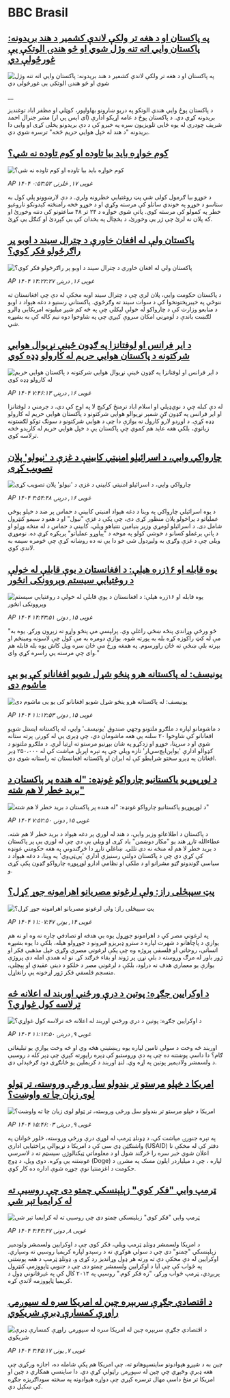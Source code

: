 # BBC Brasil## [په پاکستان او د هغه تر ولکې لاندې کشمير د هند بريدونه: پاکستان وايي اته تنه وژل شوي او څو هندۍ الوتکې يې غورځولې دي](https://www.bbc.co.uk/pashto/live/cp8j8j05e9et?at_campaign=githubrss)![په پاکستان او د هغه تر ولکې لاندې کشمير د هند بريدونه: پاکستان وايي اته تنه وژل شوي او څو هندۍ الوتکې يې غورځولې دي](https://ichef.bbci.co.uk/ace/standard/240/cpsprodpb/79cc/live/86f2ba10-2aef-11f0-8f57-b7237f6a66e6.jpg)__د پاکستان پوځ وايي هندي الوتکو په دریو ښارونو بهاولپور، کوټلي او مظفر اباد توغنديز بریدونه کړي دي.
د پاکستان پوځ د عامه اړیکو ادارې (ای اېس پي ار) مشر جنرال احمد شریف چودري له یوه ځایي تلویزیون سره په خبرو کې د دې بریدونو پخلی کړی او وايي دا بریدونه "د هند له خپل هوايي حریم څخه" ترسره شوي دي.## [کوم خواړه باید بیا تاوده او کوم تاوده نه شي؟](https://www.bbc.com/pashto/articles/c75d5lg29vdo?at_campaign=githubrss)![کوم خواړه باید بیا تاوده او کوم تاوده نه شي؟](https://ichef.bbci.co.uk/ace/standard/240/cpsprodpb/1c11/live/13be9da0-2a8d-11f0-b26b-ab62c890638b.jpg)_AP ۱۴۰۴ غویی ۱۷, څلرنۍ ۰:۵۳:۵۲_د خوړو بیا ګرمول کولی شي پټ روغتیايي خطرونه ولري. د دې لارښوونو پلي کول به ستاسو د خوړو په خوندي ساتلو کې مرسته وکړي او د خوړو څخه رامنځته کېدونکو ناروغیو خطر په کمولو کې مرسته کوي.
پاتې شوي خواړه د ۲۴ تر ۴۸ ساعتونو کې دننه وخورئ او که پلان نه لرئ چې ژر یې وخورئ، د یخچال په یخدان کې یې کېږدئ او کنګل یې کړئ.## [ پاکستان ولې له افغان خاورې د چترال سیند د اوبو پر راګرځولو فکر کوي؟](https://www.bbc.com/pashto/articles/c7vnv52z7pmo?at_campaign=githubrss)![ پاکستان ولې له افغان خاورې د چترال سیند د اوبو پر راګرځولو فکر کوي؟](https://ichef.bbci.co.uk/ace/standard/240/cpsprodpb/884a/live/1cf05770-2a87-11f0-8f57-b7237f6a66e6.jpg)_AP ۱۴۰۴ غویی ۱۶, درېنۍ ۱۴:۲۲:۲۷_د پاکستان حکومت وايي، پلان لري چې د چترال سیند اوبه مخکې له دې چې افغانستان ته ننوځي په خیبرپختونخوا کې د سوات سیند ته وګرځوي.
پاکستاني رسنیو د دغه هېواد د اوبو د منابعو وزارت کې د چارواکو له خولې ليکلي چې په څه کم شپږ میلیونه امریکايي ډالرو لګښت باندې د لومړني امکان سروې کېږي چې په شاوخوا دوه نیم کاله کې به بشپړه شي.## [د ایر فرانس او لوفتانزا په ګډون ځینې نړیوال هوايي‌ شرکتونه د پاکستان هوايي حریم له کارولو ډډه کوي](https://www.bbc.com/pashto/articles/cvgn22r91jqo?at_campaign=githubrss)![د ایر فرانس او لوفتانزا په ګډون ځینې نړیوال هوايي‌ شرکتونه د پاکستان هوايي حریم له کارولو ډډه کوي](https://ichef.bbci.co.uk/ace/standard/240/cpsprodpb/07f8/live/442acf30-2a4d-11f0-a8b0-31dbf9c39693.jpg)_AP ۱۴۰۴ غویی ۱۶, درېنۍ ۷:۴۶:۱۳_له دې کبله چې د نوي‌ډیلي او اسلام اباد ترمنځ‌ کړکېچ لا په اوج کې دی، د جرمني د لوفتانزا او ایر فرانس په ګډون ګڼ شمېر نړیوالو هوايي شرکتونو د پاکستان هوايي حریم له کارولو ډډه کړې.
د اوږدو لارو کارول نه یوازې دا چې د هوايي شرکتونو د سونګ توکو لګښتونه زیاتوي، بلکې هغه عاید هم کموي چې پاکستان یې د خپل هوايي حریم له کارېدو څخه ترلاسه کوي.‌## [چارواکي وايي، د اسرائیلو امنیتي کابینې د غزې د 'نیولو' پلان تصویب کړی](https://www.bbc.com/pashto/articles/cj3xkdxnv2eo?at_campaign=githubrss)![چارواکي وايي، د اسرائیلو امنیتي کابینې د غزې د 'نیولو' پلان تصویب کړی](https://ichef.bbci.co.uk/ace/standard/240/cpsprodpb/fd5d/live/bbfc6940-2996-11f0-8c66-ebf25fc2cfef.jpg)_AP ۱۴۰۴ غویی ۱۶, درېنۍ ۳:۵۴:۴۸_د يوه اسرائیلي چارواکي په وینا د دغه هېواد امنیتي کابینې د حماس پر ضد د خپلو پوځي عملیاتو د پراخولو پلان منظور کړی دی، چې پکې د غزې "نیول" او د هغو د سیمو کنټرول شامل دی. د اسرائیلو لومړي وزير بنیامین نتنیاهو ویلي، کابینې د حماس د له منځه وړلو او د پاتې يرغملو کسانو د خوشي کولو په موخه د "پیاوړو عملياتو" پرېکړه کړې ده.
نوموړي ويلي چې د غزې وګړي به ولېږدول شي خو دا يې نه ده روښانه کړې چې څومره سيمه به لاندې کوي.## [یوه قابله او ۱۶زره هیلې: د افغانستان د یوې قابلې له خولې د روغتیایي سیستم وېروونکی انځور](https://www.bbc.com/pashto/articles/c8epz33r583o?at_campaign=githubrss)![یوه قابله او ۱۶زره هیلې: د افغانستان د یوې قابلې له خولې د روغتیایي سیستم وېروونکی انځور](https://ichef.bbci.co.uk/ace/standard/240/cpsprodpb/3dc8/live/ffffd720-28d4-11f0-9761-1905a59d240c.png)_AP ۱۴۰۴ غویی ۱۵, دونۍ ۱۴:۴۳:۵۱_"څو ورځې وړاندې پنځه ښځې راغلې وې. پرلپسې مې پنځو واړو ته زېږون ورکړ. یوه به مې له کټ راکوزه کړه بله به پورته شوه. یوازې دومره به مې کول چې لاسونه ومینځم او بېرته بلې ښځې ته ځان راورسوم. په همغه ورځ مې ځان سره ویل کاش یوه بله قابله هم وای چې مرسته یې راسره کړې وای."## [یونیسف: له پاکستانه هرو پنځو شړل شویو افغانانو کې یو یې ماشوم دی](https://www.bbc.com/pashto/articles/cp34e793711o?at_campaign=githubrss)![یونیسف: له پاکستانه هرو پنځو شړل شویو افغانانو کې یو یې ماشوم دی](https://ichef.bbci.co.uk/ace/standard/240/cpsprodpb/0733/live/1893d070-299d-11f0-8c66-ebf25fc2cfef.jpg)_AP ۱۴۰۴ غویی ۱۵, دونۍ ۱۱:۱۲:۵۳_د ماشومانو لپاره د ملګرو ملتونو وجهي صندوق 'یونيسف' وايي، له پاکستانه ایستل شویو افغانانو کې شاوخوا ۲۰ سلنه یې هغه ماشومان دي، چې ډېری یې له کورنۍ پرته ستانه شوي او د سرپنا، خوړو او زدکړو په شان بېړنیو مرستو ته اړتیا لري. د ملګرو ملتونو د کډوالو ادارې 'یو‌اېن‌اېچ‌سي‌ار' تازه ویلي چې په تېره اپرېل میاشت کې له ۲۵۰،۰۰۰ ډېر افغانان په ډېرو سختو شرایطو کې له ایران او پاکستانه افغانستان ته راستانه شوي دي.## [د لوړپوړیو پاکستانیو چارواکو غونډه: "له هنده پر پاکستان د برید خطر لا هم شته"](https://www.bbc.com/pashto/articles/cr4n9q3qk9po?at_campaign=githubrss)![د لوړپوړیو پاکستانیو چارواکو غونډه: "له هنده پر پاکستان د برید خطر لا هم شته"](https://ichef.bbci.co.uk/ace/standard/240/cpsprodpb/b05b/live/e7948ea0-2984-11f0-8f57-b7237f6a66e6.jpg)_AP ۱۴۰۴ غویی ۱۵, دونۍ ۷:۵۲:۵۰_د پاکستان د اطلاعاتو وزیر وايي، د هند له لوري پر دغه هېواد د برید خطر لا هم شته. عطاءالله تارړ هند یو "مکار دوښمن" یاد کړی او ویلي یې دي چې له لوري یې پر پاکستان د برید خطر لا هم له منځه نه دی تللی.
ښاغلي تارړ دا څرګندونې په هغه حکومتي غونډه کې کړې دي چې د پاکستان دولتي رسنیزې ادارې 'پي‌ټي‌وي' په وینا، د دغه هېواد د سیاسي ګوندونو ګڼو مشرانو او د ملکي او نظامي ادارو لوړپوړه چارواکو ګډون پکې کړی و.## [پټ سپېڅلی راز: ولې لرغونو مصریانو اهرامونه جوړ کړل؟](https://www.bbc.com/pashto/articles/c1me41dgxkzo?at_campaign=githubrss)![پټ سپېڅلی راز: ولې لرغونو مصریانو اهرامونه جوړ کړل؟](https://ichef.bbci.co.uk/ace/standard/240/cpsprodpb/d8ea/live/38c5e500-28cf-11f0-8c66-ebf25fc2cfef.jpg)_AP ۱۴۰۴ غویی ۱۴, يونۍ ۱۱:۰۷:۴۷_په لرغوني مصر کې د اهرامونو جوړول یوه بې هدفه او تصادفي چاره نه وه او نه هم یوازې د پاچاهانو د شهرت لپاره د سترو ډبريزو قبرونو د جوړولو هیله، بلکې دا یوه بشپړه انساني، روحاني او فلسفي پروژه وه چې پکې لرغوني مصري وګړي خپل مذهبي فکر او ژور باور له مرګ وروسته د بلې نړۍ پر ژوند او بقاء څرګند کړ. نو له همدې امله دې پروژې یوازې یو معماري هدف نه درلود، بلکې د لرغوني مصر د خلکو د دیني عقیدې او پېچلي، منسجم فلسفي فکر ژور اړخونه یې رانغاړل.## [د اوکرایین جګړه: پوتین د درې ورځني‌ اوربند له اعلانه څه ترلاسه کول غواړي؟](https://www.bbc.com/pashto/articles/c62g1y72612o?at_campaign=githubrss)![د اوکرایین جګړه: پوتین د درې ورځني‌ اوربند له اعلانه څه ترلاسه کول غواړي؟](https://ichef.bbci.co.uk/ace/standard/240/cpsprodpb/e594/live/e8e13ba0-24de-11f0-8f57-b7237f6a66e6.jpg)_AP ۱۴۰۴ غویی ۹, درېنۍ ۱۱:۱۲:۵۰_اوربند څه وخت د سولې تامین لپاره یوه ریښتینې هڅه وي او څه وخت یوازې یو تبلیغاتي ګام؟  دا داسې پوښتنه ده چې په دې وروستیو کې ډېره راپورته کېږي چې ډېر کله د روسیې د ولسمشر ولادیمیر پوتین په اړه وي.
لنډ اوربند د کرېملین یو ځانګړی دود ګرځېدلی دی.## [امریکا د خپلو  مرستو تر بندولو سل ورځې وروسته، تر ټولو لوی زیان چا ته واوښت؟](https://www.bbc.com/pashto/articles/cwynejp4ee0o?at_campaign=githubrss)![امریکا د خپلو  مرستو تر بندولو سل ورځې وروسته، تر ټولو لوی زیان چا ته واوښت؟](https://ichef.bbci.co.uk/ace/standard/240/cpsprodpb/7c89/live/3173bcc0-2508-11f0-b26b-ab62c890638b.jpg)_AP ۱۴۰۴ غویی ۹, درېنۍ ۱۵:۴۶:۰۳_په تېره جنورۍ میاشت کې، د ډونلډ ټرمپ له لوړې درې ورځې وروسته، څلور ځوانان په واشنګټن ډي سي کې د امریکا د نړیوالې پراختیايي ادارې (USAID) دفتر کې له مخکې نا اعلان شوي خبر سره را څرګند شول او د معلوماتي ټیکنالوژۍ سیسټم ته د لاسرسي غوښتنه یې وکړه.
دوی ویل، د ډوج (Doge) لپاره ، چې د میلیاردر ایلون مسک په مشرۍ د حکومت د اغزمنتیا نوې جوړه شوې اداره ده کار کوي.## [ټرمپ وايي "فکر کوي" زېلېنسکي چمتو دی چې روسيې ته له کرايميا تېر شي](https://www.bbc.com/pashto/articles/c175yervg8qo?at_campaign=githubrss)![ټرمپ وايي "فکر کوي" زېلېنسکي چمتو دی چې روسيې ته له کرايميا تېر شي](https://ichef.bbci.co.uk/ace/standard/240/cpsprodpb/e7f3/live/218c1280-23eb-11f0-9c65-a5c3dc449bf3.jpg)_AP ۱۴۰۴ غویی ۸, دونۍ ۴:۴۴:۴۷_د امریکا ولسمشر ډونلډ ټرمپ ويلي، فکر کوي چې د اوکرايين ولسمشر ولودمير زېلېنسکي "چمتو" دی چې د سولې هوکړې ته د رسېدو لپاره کریمیا روسیې ته وسپاري.  اوکرایین له دې مخکې دې ته ورته هر ډول وړاندیز رد کړی و. ډونلډ ټرمپ د هغه پوښتنې په ځواب کې چې ایا د اوکرایین ولسمشر چمتو دی چې د جنوبي ټاپووزمې کنټرول پرېږدي، ټرمپ ځواب ورکړ، "زه فکر کوم." روسیې په ۲۰۱۴ کال کې په غیرقانوني ډول د کریمیا ټاپووزمه لاندې کړه.## [د اقتصادي جګړې سربېره چین له امريکا سره له سپوږمۍ راوړې کمسارې ډبرې شريکوي](https://www.bbc.com/pashto/articles/cp34pz75n85o?at_campaign=githubrss)![د اقتصادي جګړې سربېره چین له امريکا سره له سپوږمۍ راوړې کمسارې ډبرې شريکوي](https://ichef.bbci.co.uk/ace/standard/240/cpsprodpb/075e/live/ac52eaf0-219e-11f0-9060-674316cb3a1f.jpg)_AP ۱۴۰۴ غویی ۷, يونۍ ۳:۴۵:۱۷_چین به د شپږو هېوادونو ساینسپوهانو ته، چې امریکا هم پکې شامله ده، اجازه ورکړي چې هغه ډبرې وڅېړي چې چين له سپوږمۍ راټولې کړې دي. دا ساينسي همکاري د چين او امریکا تر منځ داسې مهال ترسره کېږي چې دواړه هېوادونه په سخته سوداګريزه جګړه کې ښکېل دي.
